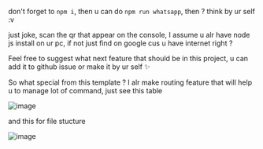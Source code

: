 don't forget to `npm i`, then u can do `npm run whatsapp`, then ? think by ur self :v

just joke, scan the qr that appear on the console, I assume u alr have node js install on ur pc, if not just find on google cus u have internet right ?

Feel free to suggest what next feature that should be in this project, u can add it to github issue or make it by ur self ✨

So what special from this template ? I alr make routing feature that will help u to manage lot of command, just see this table

![image](https://github.com/user-attachments/assets/019a20aa-2f19-4ae9-afcb-3102116d58d1)

and this for file stucture


![image](https://github.com/user-attachments/assets/04540efd-62dd-4ed8-97f7-8f7bf82797b6)
